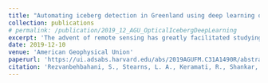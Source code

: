 ```yaml
---
title: "Automating iceberg detection in Greenland using deep learning on high to moderate-resolution optical imagery"
collection: publications
# permalink: /publication/2019_12_AGU_OpticalIcebergDeepLearning
excerpt: 'The advent of remote sensing has greatly facilitated studying the distribution of icebergs. Since icebergs appear in a variety of shapes and sizes in polar regions, investigating their distribution requires robust automated tools. '
date: 2019-12-10
venue: 'American Geophysical Union'
paperurl: 'https://ui.adsabs.harvard.edu/abs/2019AGUFM.C31A1490R/abstract'
citation: 'Rezvanbehbahani, S., Stearns, L. A., Keramati, R., Shankar, S.(2019). "Automating iceberg detection in Greenland using deep learning on high to moderate-resolution optical imagery" American Geophysical Union.'
---
```

